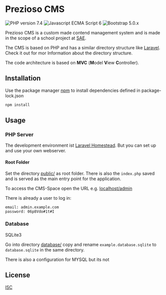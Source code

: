 # Prezioso CMS
<img alt="PHP version 7.4" src="https://img.shields.io/badge/PHP-7.4-blueviolet"> <img src="https://img.shields.io/badge/JS-ES6-yellow" alt="Javascript ECMA Script 6"> <img src="https://img.shields.io/badge/-Bootstrap_5.0.x-blueviolet" alt="Bootstrap 5.0.x">

Prezioso CMS is a custom made contend management system and is made in the scope of a school project at [SAE](https://www.sae.edu/che/de/).

The CMS is based on PHP and has a similar directory structure like [Laravel](https://laravel.com/docs/8.x/structure). Check it out for mor Information about the directory structure.

The code architecture is based on **MVC** (**M**odel **V**iew **C**ontroller).

## Installation

Use the package manager [npm](https://nodejs.org/en/) to install dependencies defined in package-lock.json

```bash
npm install
```

## Usage

### PHP Server
The development environment ist [Laravel Homestead](https://laravel.com/docs/8.x/homestead#introduction). But you can set up and use your own webserver.

#### Root Folder
Set the directory [public/](/public) as root folder. 
There is also the `index.php` saved and is served as the main entry point for the application.

To access the CMS-Space open the URL e.g. [localhost/admin](/admin)

There is already a user to log in:
```
email: admin.example.com
password: 06p8Vdo#1t#I
```

### Database
SQLite3

Go into directory [database/](/directory)
copy and rename `example.database.sqlite` to `database.sqlite` in the same directory.

There is also a configuration for MYSQL but its not 

## License
[ISC](https://choosealicense.com/licenses/isc/)
